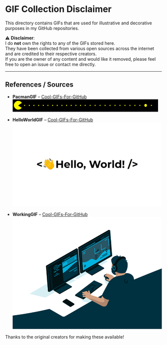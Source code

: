 # GIF Collection Disclaimer

This directory contains GIFs that are used for illustrative and decorative purposes in my GitHub repositories.

⚠️ **Disclaimer**:  
I do **not** own the rights to any of the GIFs stored here.  
They have been collected from various open sources across the internet and are credited to their respective creators.  
If you are the owner of any content and would like it removed, please feel free to open an issue or contact me directly.

---

## References / Sources
- **PacmanGIF** – [Cool-GIFs-For-GitHub](https://github.com/Anmol-Baranwal/Cool-GIFs-For-GitHub)  
![](https://github.com/hyprblaze/hyprblaze/blob/main/GIF/PacmanGIF.gif)


- **HelloWorldGIF** – [Cool-GIFs-For-GitHub](https://github.com/Anmol-Baranwal/Cool-GIFs-For-GitHub)  
![](https://github.com/hyprblaze/hyprblaze/blob/main/GIF/HelloWorldGIF.gif)


- **WorkingGIF** – [Cool-GIFs-For-GitHub](https://github.com/Anmol-Baranwal/Cool-GIFs-For-GitHub)  
![](https://github.com/hyprblaze/hyprblaze/blob/main/GIF/WorkingGIF.gif)




Thanks to the original creators for making these available!

